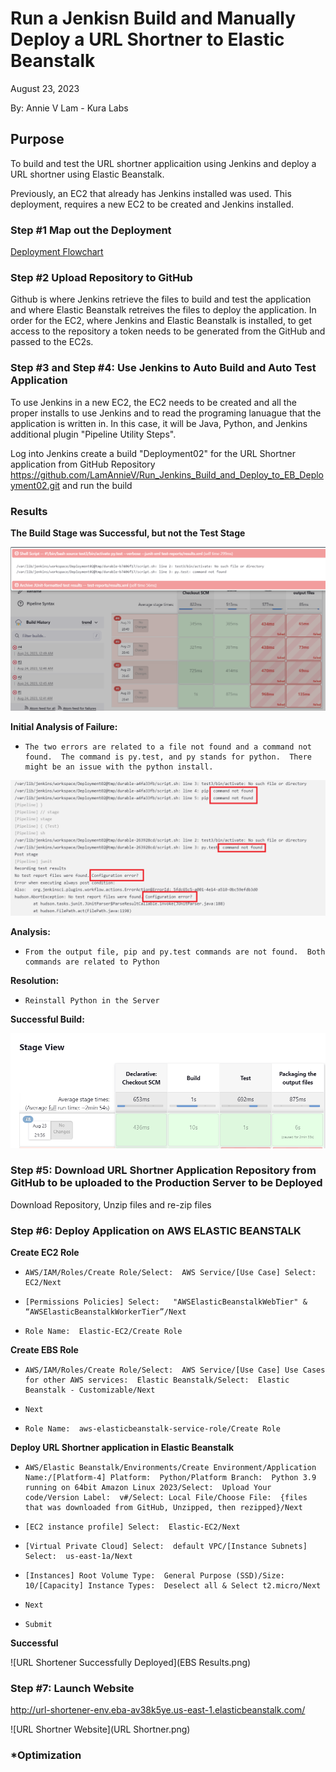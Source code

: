 
# Run a Jenkisn Build and Manually Deploy a URL Shortner to Elastic Beanstalk

August 23, 2023

By:  Annie V Lam - Kura Labs

## Purpose
To build and test the URL shortner applicaition using Jenkins and deploy a URL shortner using Elastic Beanstalk.

Previously, an EC2 that already has Jenkins installed was used.  This deployment, requires a new EC2 to be created and Jenkins installed.

### Step #1 Map out the Deployment

[Deployment Flowchart](Images/Deployment_Pipeline.png)

### Step #2 Upload Repository to GitHub

Github is where Jenkins retrieve the files to build and test the application and where Elastic Beanstalk retreives the files to deploy the application.  In order for the EC2, where Jenkins and Elastic Beanstalk is installed, to get access to the repository a token needs to be generated from the GitHub and passed to the EC2s.

### Step #3 and Step #4:  Use Jenkins to Auto Build and Auto Test Application

To use Jenkins in a new EC2, the EC2 needs to be created and all the proper installs to use Jenkins and to read the programing lanuague that the application is written in. In this case, it will be Java, Python, and Jenkins additional plugin "Pipeline Utility Steps".

Log into Jenkins create a build "Deployment02" for the URL Shortner application from GitHub Repository https://github.com/LamAnnieV/Run_Jenkins_Build_and_Deploy_to_EB_Deployment02.git and run the build

### Results

****The Build Stage was Successful, but not the Test Stage****

![Jenkins Unsuccessful Build](Images/Jenkins_Unsuccessful.png)

**Initial Analysis of Failure:**

-     The two errors are related to a file not found and a command not found.  The command is py.test, and py stands for python.  There might be an issue with the python install.

![Jenkins Output for Unsuccessful Build](Images/Jenkins_Output_Issues.png)

**Analysis:**
-     From the output file, pip and py.test commands are not found.  Both commands are related to Python

**Resolution:**

-     Reinstall Python in the Server

****Successful Build:****

![Jenkins Successful Build](Images/Jenkins_Success.png)


### Step #5:  Download URL Shortner Application Repository from GitHub to be uploaded to the Production Server to be Deployed

Download Repository, Unzip files and re-zip files

### Step #6:  Deploy Application on AWS ELASTIC BEANSTALK

**Create EC2 Role**

-     AWS/IAM/Roles/Create Role/Select:  AWS Service/[Use Case] Select:  EC2/Next
-     [Permissions Policies] Select:   "AWSElasticBeanstalkWebTier" & “AWSElasticBeanstalkWorkerTier”/Next
-     Role Name:  Elastic-EC2/Create Role

**Create EBS Role**

-     AWS/IAM/Roles/Create Role/Select:  AWS Service/[Use Case] Use Cases for other AWS services:  Elastic Beanstalk/Select:  Elastic Beanstalk - Customizable/Next
-     Next
-     Role Name:  aws-elasticbeanstalk-service-role/Create Role

**Deploy URL Shortner application in Elastic Beanstalk**

-     AWS/Elastic Beanstalk/Environments/Create Environment/Application Name:/[Platform-4] Platform:  Python/Platform Branch:  Python 3.9 running on 64bit Amazon Linux 2023/Select:  Upload Your code/Version Label:  v#/Select: Local File/Choose File:  {files that was downloaded from GitHub, Unzipped, then rezipped}/Next
-     [EC2 instance profile] Select:  Elastic-EC2/Next
-     [Virtual Private Cloud] Select:  default VPC/[Instance Subnets] Select:  us-east-1a/Next
-     [Instances] Root Volume Type:  General Purpose (SSD)/Size:  10/[Capacity] Instance Types:  Deselect all & Select t2.micro/Next
-     Next
-     Submit
**Successful**

![URL Shortener Successfully Deployed](EBS Results.png)
  
### Step #7:  Launch Website

http://url-shortener-env.eba-av38k5ye.us-east-1.elasticbeanstalk.com/

![URL Shortner Website](URL Shortner.png)
            
### *Optimization
  
